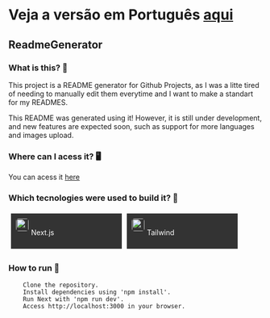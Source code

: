 # Veja a versão em Português <a href="README-ptbr.md">aqui</a>

## ReadmeGenerator
    
### What is this? 🤔 
This project is a README generator for Github Projects, as I was a litte tired of needing to manually edit them everytime and I want to make a standart for my READMES.

This README was generated using it! However, it is still under development, and new features are expected soon, such as support for more languages and images upload.
    
### Where can I acess it? 🖥
You can acess it <a href="https://readmegenerator-ruanemanuell.vercel.app/">here</a>
    
### Which tecnologies were used to build it? 🚀 
<div style="overflow: auto"><div style="float:left; background-color: #333; width: 200px; height: 50px; padding: 10px; display:flex; margin: 5px">
      <img src='https://cdn.jsdelivr.net/gh/devicons/devicon@latest/icons/nextjs/nextjs-original.svg' width="25" height="25" style="border-radius:5px">
      <p style="color: white; padding: 5px">Next.js</p>
    </div>
	<div style="float:left; background-color: #333; width: 200px; height: 50px; padding: 10px; display:flex; margin: 5px">
      <img src='https://cdn.jsdelivr.net/gh/devicons/devicon@latest/icons/tailwindcss/tailwindcss-original-wordmark.svg' width="25" height="25" style="border-radius:5px">
      <p style="color: white; padding: 5px">Tailwind</p>
    </div></div>
    
### How to run 🏃
		Clone the repository.
		Install dependencies using 'npm install'.
		Run Next with 'npm run dev'.
		Access http://localhost:3000 in your browser.
